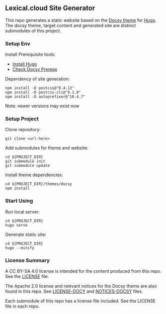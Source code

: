 ## Lexical.cloud Site Generator

This repo generates a static website based on the [Docsy theme](https://www.docsy.dev) for [Hugo](https://gohugo.io). The docsy theme, target content and generated site are distinct submodules of this project.

### Setup Env

Install Prerequisite tools:

  * [Install Hugo](https://gohugo.io/getting-started/installing/)
  * [Check Docsy Prereqs](https://www.docsy.dev/docs/get-started/docsy-as-module/installation-prerequisites/)

Dependency of site generation:
```
npm install -D postcss@"8.4.13"
npm install -D postcss-cli@"9.1.0"
npm install -D autoprefixer@"10.4.7"
```
Note: newer versions may exist now

### Setup Project

Clone repository:
```
git clone <url-here>
```

Add submodules for theme and website:
```
cd ${PROJECT_DIR}
git submodule init
git submodule update
```

Install theme dependencies:
```
cd ${PROJECT_DIR}/themes/docsy
npm install
```

### Start Using

Run local server:
```
cd ${PROJECT_DIR}
hugo serve
```	

Generate static site:
```
cd ${PROJECT_DIR}
hugo --minify
```

### License Summary

A CC BY-SA 4.0 license is intended for the content produced from this repo. See the [LICENSE](LICENSE) file. 

The Apache 2.0 license and relevant notices for the Docsy theme are also found in this repo. See [LICENSE-DOCY](LICENSE-DOCSY) and [NOTICES-DOCSY](NOTICES-DOCSY) files.

Each submodule of this repo has a license file included. See the LICENSE file in each repo. 
